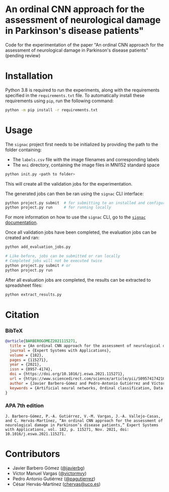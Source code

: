 # An ordinal CNN approach for the assessment of neurological damage in Parkinson's disease patients"
Code for the experimentation of the paper "An ordinal CNN approach for the assessment of neurological damage in Parkinson's disease patients" (pending review)

# Installation
Python 3.8 is required to run the experiments, along with the requirements specified in the `requirements.txt` file. To automatically install these requirements using `pip`, run the following command:

```bash
python -m pip install -r requirements.txt
```

# Usage
The `signac` project first needs to be initialized by providing the path to the folder containing:

* The `labels.csv` file with the image filenames and corresponding labels
* The `mni` directory, containing the image files in MNI152 standard space

```bash
python init.py <path to folder>
```

This will create all the validation jobs for the experimentation.

The generated jobs can then be ran using the `signac` CLI interface:

```bash
python project.py submit  # for submitting to an installed and configured scheduler
python project.py run     # for running locally
```

For more information on how to use the `signac` CLI, go to the  [`signac` documentation](https://docs.signac.io/en/latest/).

Once all validation jobs have been completed, the evaluation jobs can be created and ran:
```bash
python add_evaluation_jobs.py

# Like before, jobs can be submitted or ran locally
# Completed jobs will not be executed twice
python project.py submit # or
python project.py run
```

After all evaluation jobs are completed, the results can be extracted to spreadsheet files:
```bash
python extract_results.py
```

# Citation

### BibTeX
```bibtex
@article{BARBEROGOMEZ2021115271,
  title = {An ordinal CNN approach for the assessment of neurological damage in Parkinson’s disease patients},
  journal = {Expert Systems with Applications},
  volume = {182},
  pages = {115271},
  year = {2021},
  issn = {0957-4174},
  doi = {https://doi.org/10.1016/j.eswa.2021.115271},
  url = {https://www.sciencedirect.com/science/article/pii/S0957417421007028},
  author = {Javier Barbero-Gómez and Pedro-Antonio Gutiérrez and Víctor-Manuel Vargas and Juan-Antonio Vallejo-Casas and César Hervás-Martínez},
  keywords = {Artificial neural networks, Ordinal classification, Data augmentation, Computer-aided diagnosis}
}
```

### APA 7th edition
```
J. Barbero-Gómez, P.-A. Gutiérrez, V.-M. Vargas, J.-A. Vallejo-Casas, and C. Hervás-Martínez, “An ordinal CNN approach for the assessment of neurological damage in Parkinson’s disease patients,” Expert Systems with Applications, vol. 182, p. 115271, Nov. 2021, doi: 10.1016/j.eswa.2021.115271.
```

# Contributors
* Javier Barbero Gómez ([@javierbg](https://github.com/javierbg))
* Víctor Manuel Vargas ([@victormvy](https://github.com/victormvy))
* Pedro Antonio Gutiérrez ([@pagutierrez](https://github.com/pagutierrez))
* César Hervás-Martínez (chervas@uco.es)

